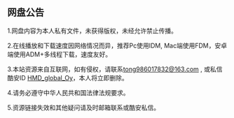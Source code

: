 网盘公告
-------------
1.网盘内容为本人私有文件，未获得版权，未经允许禁止传播。


2.在线播放和下载速度因网络情况而异，推荐Pc使用IDM, Mac端使用FDM，安卓端使用ADM+多线程下载，速度友好。


3.本站资源来自互联网，如有侵权，请联系<tong986017832@163.com> , 或私信酷安ID [HMD_global_Oy](http://www.coolapk.com/u/885730
)，本人将立即删除。


4.请务必遵守中华人民共和国法律法规要求。


5.资源链接失效和其他疑问请及时邮箱联系或酷安私信。
